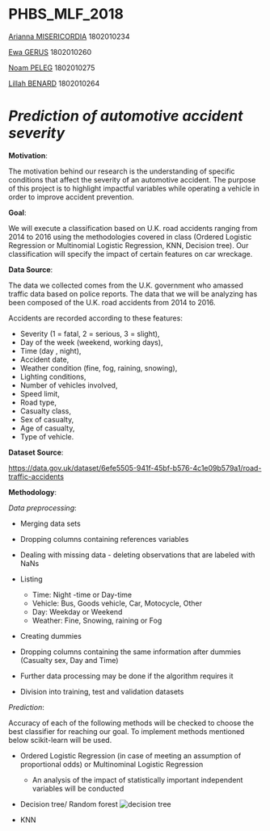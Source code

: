 # PHBS_MLF_2018

[Arianna MISERICORDIA](https://github.com/ariannamisericordia) 1802010234

[Ewa GERUS](https://github.com/ewagerus)  1802010260

[Noam PELEG](https://github.com/Noam-Peleg) 1802010275

[Lillah BENARD](https://github.com/Lillahbenard) 1802010264

# _Prediction of automotive accident severity_ 

**Motivation**:

The motivation behind our research is the understanding of specific conditions that affect the severity of an automotive accident. The purpose of this project is to highlight impactful variables while operating a vehicle in order to improve accident prevention.

**Goal**: 

We will execute a classification based on U.K. road accidents ranging from 2014 to 2016 using the methodologies covered in class (Ordered Logistic Regression or Multinomial Logistic Regression, KNN, Decision tree). Our classification will specify the impact of certain features on car wreckage. 

**Data Source**: 

The data we collected comes from the U.K. government who amassed traffic data based on police reports. 
The data that we will be analyzing has been composed of the U.K. road accidents from 2014 to 2016. 

Accidents are recorded according to these features:
*  Severity (1 = fatal, 2 = serious, 3 = slight), 
*  Day of the week (weekend, working days), 
*  Time (day , night), 
*  Accident date,
*  Weather condition (fine, fog, raining, snowing), 
*  Lighting conditions,
*  Number of vehicles involved, 
*  Speed limit,
*  Road type,
*  Casualty class,
*  Sex of casualty,
*  Age of casualty,
*  Type of vehicle.

**Dataset Source**:

https://data.gov.uk/dataset/6efe5505-941f-45bf-b576-4c1e09b579a1/road-traffic-accidents

**Methodology**: 

_Data preprocessing_:

*  Merging data sets

*  Dropping columns containing references variables 

*  Dealing with missing data - deleting observations that are labeled with NaNs

*  Listing 
     * Time: Night -time or Day-time
     * Vehicle: Bus, Goods vehicle, Car, Motocycle, Other
     * Day: Weekday or Weekend
     * Weather: Fine, Snowing, raining or Fog 

*  Creating dummies 

*  Dropping columns containing the same information after dummies (Casualty sex, Day and Time) 
    
*  Further data processing may be done if the algorithm requires it

*  Division into training, test and validation datasets

_Prediction_:

Accuracy of each of the following methods will be checked to choose the best classifier for reaching our goal. To implement methods mentioned below scikit-learn will be used.

*  Ordered Logistic Regression (in case of meeting an assumption of proportional odds) or Multinominal Logistic Regression 
     *  An analysis of the impact of statistically important independent variables will be conducted 

*  Decision tree/ Random forest
![decision tree](https://user-images.githubusercontent.com/43052624/48060272-86870480-e1f6-11e8-8c53-a41312257d8f.jpg)
*  KNN 

